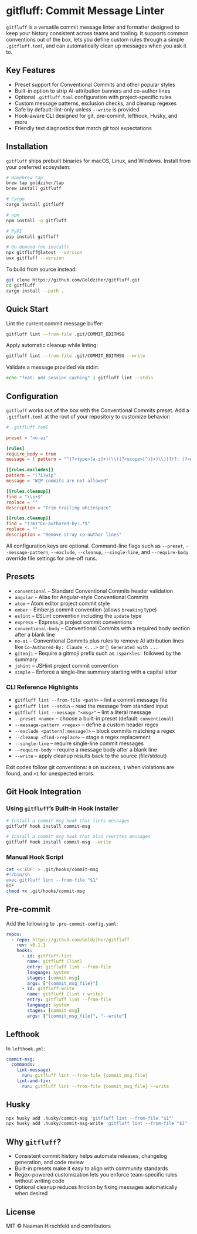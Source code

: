 # gitfluff: Commit Message Linter

`gitfluff` is a versatile commit message linter and formatter designed to keep your history consistent across teams and tooling. It supports common conventions out of the box, lets you define custom rules through a simple `.gitfluff.toml`, and can automatically clean up messages when you ask it to.

## Key Features

- Preset support for Conventional Commits and other popular styles
- Built-in option to strip AI-attribution banners and co-author lines
- Optional `.gitfluff.toml` configuration with project-specific rules
- Custom message patterns, exclusion checks, and cleanup regexes
- Safe by default: lint-only unless `--write` is provided
- Hook-aware CLI designed for git, pre-commit, lefthook, Husky, and more
- Friendly text diagnostics that match git tool expectations

## Installation

`gitfluff` ships prebuilt binaries for macOS, Linux, and Windows. Install from your preferred ecosystem:

```bash
# Homebrew tap
brew tap goldziher/tap
brew install gitfluff

# Cargo
cargo install gitfluff

# npm
npm install -g gitfluff

# PyPI
pip install gitfluff

# On-demand (no install)
npx gitfluff@latest --version
uvx gitfluff --version
```

To build from source instead:

```bash
git clone https://github.com/Goldziher/gitfluff.git
cd gitfluff
cargo install --path .
```

## Quick Start

Lint the current commit message buffer:

```bash
gitfluff lint --from-file .git/COMMIT_EDITMSG
```

Apply automatic cleanup while linting:

```bash
gitfluff lint --from-file .git/COMMIT_EDITMSG --write
```

Validate a message provided via stdin:

```bash
echo "feat: add session caching" | gitfluff lint --stdin
```

## Configuration

`gitfluff` works out of the box with the Conventional Commits preset. Add a `.gitfluff.toml` at the root of your repository to customize behavior:

```toml
# .gitfluff.toml

preset = "no-ai"

[rules]
require_body = true
message = { pattern = "^(?<type>[a-z]+)(\\((?<scope>[^)]+)\\))?!?: (?<description>.+)$", description = "Use type[:scope]: summary format" }

[[rules.excludes]]
pattern = "(?i)wip"
message = "WIP commits are not allowed"

[[rules.cleanup]]
find = "\\s+$"
replace = ""
description = "Trim trailing whitespace"

[[rules.cleanup]]
find = "(?m)^Co-authored-by:.*$"
replace = ""
description = "Remove stray co-author lines"
```

All configuration keys are optional. Command-line flags such as `--preset`, `--message-pattern`, `--exclude`, `--cleanup`, `--single-line`, and `--require-body` override file settings for one-off runs.

## Presets

- `conventional` – Standard Conventional Commits header validation
- `angular` – Alias for Angular-style Conventional Commits
- `atom` – Atom editor project commit style
- `ember` – Ember.js commit convention (allows `breaking` type)
- `eslint` – ESLint convention including the `update` type
- `express` – Express.js project commit conventions
- `conventional-body` – Conventional Commits with a required body section after a blank line
- `no-ai` – Conventional Commits plus rules to remove AI attribution lines like `Co-Authored-By: Claude <...>` or `🤖 Generated with ...`
- `gitmoji` – Require a gitmoji prefix such as `:sparkles:` followed by the summary
- `jshint` – JSHint project commit convention
- `simple` – Enforce a single-line summary starting with a capital letter

### CLI Reference Highlights

- `gitfluff lint --from-file <path>` – lint a commit message file
- `gitfluff lint --stdin` – read the message from standard input
- `gitfluff lint --message "<msg>"` – lint a literal message
- `--preset <name>` – choose a built-in preset (default: `conventional`)
- `--message-pattern <regex>` – define a custom header regex
- `--exclude <pattern[:message]>` – block commits matching a regex
- `--cleanup <find->replace>` – stage a regex replacement
- `--single-line` – require single-line commit messages
- `--require-body` – require a message body after a blank line
- `--write` – apply cleanup results back to the source (file/stdout)

Exit codes follow git conventions: `0` on success, `1` when violations are found, and `>1` for unexpected errors.

## Git Hook Integration

### Using `gitfluff`’s Built-in Hook Installer

```bash
# Install a commit-msg hook that lints messages
gitfluff hook install commit-msg

# Install a commit-msg hook that also rewrites messages
gitfluff hook install commit-msg --write
```

### Manual Hook Script

```bash
cat <<'EOF' > .git/hooks/commit-msg
#!/bin/sh
exec gitfluff lint --from-file "$1"
EOF
chmod +x .git/hooks/commit-msg
```

## Pre-commit

Add the following to `.pre-commit-config.yaml`:

```yaml
repos:
  - repo: https://github.com/Goldziher/gitfluff
    rev: v0.1.1
    hooks:
      - id: gitfluff-lint
        name: gitfluff (lint)
        entry: gitfluff lint --from-file
        language: system
        stages: [commit-msg]
        args: ["{commit_msg_file}"]
      - id: gitfluff-write
        name: gitfluff (lint + write)
        entry: gitfluff lint --from-file
        language: system
        stages: [commit-msg]
        args: ["{commit_msg_file}", "--write"]
```

## Lefthook

In `lefthook.yml`:

```yaml
commit-msg:
  commands:
    lint-message:
      run: gitfluff lint --from-file {commit_msg_file}
    lint-and-fix:
      run: gitfluff lint --from-file {commit_msg_file} --write
```

## Husky

```bash
npx husky add .husky/commit-msg 'gitfluff lint --from-file "$1"'
npx husky add .husky/commit-msg-write 'gitfluff lint --from-file "$1" --write'
```

## Why `gitfluff`?

- Consistent commit history helps automate releases, changelog generation, and code review
- Built-in presets make it easy to align with community standards
- Regex-powered customization lets you enforce team-specific rules without writing code
- Optional cleanup reduces friction by fixing messages automatically when desired

## License

MIT © Naaman Hirschfeld and contributors

